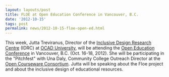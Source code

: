 ```yaml
---
layout: layouts/post
title: FLOE at Open Education Conference in Vancouver, B.C.
date: '2012-10-15'
tags: post
permalink: news/2012-10-15-floe-open-ed.html
---
```

This week, Jutta Treviranus, Director of the [Inclusive Design Research Centre](http://idrc.ocadu.ca)
(IDRC) at [OCAD University](http://ocadu.ca), will be attending the
[Open Education Conference](http://openedconference.org/2012/) in Vancouver, B.C. (Oct. 16-18, 2012).
She will be participating in the "Pitchfest" with Una Daly, Community
College Outreach Director at the [Open Courseware Consortium](http://www.ocwconsortium.org/). Jutta will
be speaking about the Floe project and about the inclusive design of educational resources.

